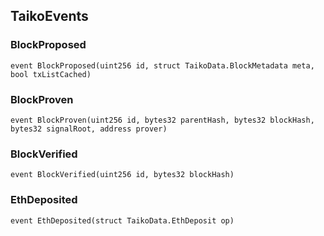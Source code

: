 ## TaikoEvents

### BlockProposed

```solidity
event BlockProposed(uint256 id, struct TaikoData.BlockMetadata meta, bool txListCached)
```

### BlockProven

```solidity
event BlockProven(uint256 id, bytes32 parentHash, bytes32 blockHash, bytes32 signalRoot, address prover)
```

### BlockVerified

```solidity
event BlockVerified(uint256 id, bytes32 blockHash)
```

### EthDeposited

```solidity
event EthDeposited(struct TaikoData.EthDeposit op)
```
